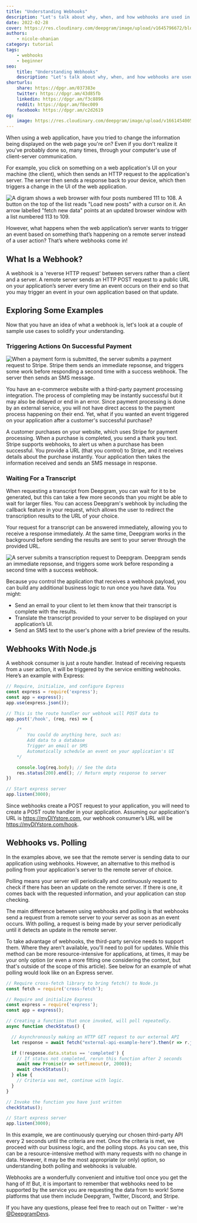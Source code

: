 ```yaml
---
title: "Understanding Webhooks"
description: "Let's talk about why, when, and how webhooks are used in development."
date: 2022-02-28
cover: https://res.cloudinary.com/deepgram/image/upload/v1645796672/blog/2022/02/understanding-webhooks/Understanding-Webhooks%402x.jpg
authors:
    - nicole-ohanian
category: tutorial
tags:
    - webhooks
    - beginner
seo:
    title: "Understanding Webhooks"
    description: "Let's talk about why, when, and how webhooks are used in development."
shorturls:
    share: https://dpgr.am/037383e
    twitter: https://dpgr.am/43d85fb
    linkedin: https://dpgr.am/f3c8896
    reddit: https://dpgr.am/f8ec009
    facebook: https://dpgr.am/c2d2619
og:
    image: https://res.cloudinary.com/deepgram/image/upload/v1661454005/blog/understanding-webhooks/ograph.png
---
```


When using a web application, have you tried to change the information being displayed on the web page you're on? Even if you don't realize it you've probably done so, many times, through your computer's use of client-server communication.

For example, you click on something on a web application's UI on your machine (the client), which then sends an HTTP request to the application's server. The server then sends a response back to your device, which then triggers a change in the UI of the web application.

![A digram shows a web browser with four posts numbered 111 to 108. A button on the top of the list reads "Load new posts" with a cursor on it. An arrow labelled "fetch new data" points at an updated browser window with a list numbered 113 to 109.](https://res.cloudinary.com/deepgram/image/upload/v1645796695/blog/2022/02/understanding-webhooks/update-ui.png)

However, what happens when the web application’s server wants to trigger an event based on something that’s happening on a remote server instead of a user action? That’s where webhooks come in!

## What Is a Webhook?

A webhook is a 'reverse HTTP request' between servers rather than a client and a server. A remote server sends an HTTP POST request to a public URL on your application’s server every time an event occurs on their end so that you may trigger an event in your own application based on that update.

## Exploring Some Examples

Now that you have an idea of what a webhook is, let's look at a couple of sample use cases to solidify your understanding.

### Triggering Actions On Successful Payment

![When a payment form is submitted, the server submits a payment request to Stripe. Stripe them sends an immediate repsonse, and triggers some work before responding a second time with a success webhook. The server then sends an SMS message.](https://res.cloudinary.com/deepgram/image/upload/v1645796801/blog/2022/02/understanding-webhooks/stripe-flow.png)

You have an e-commerce website with a third-party payment processing integration. The process of completing  may be instantly successful but it may also be delayed or end in an error. Since payment processing is done by an external service, you will not have direct access to the payment process happening on their end. Yet, what if you wanted an event triggered on your application after a customer's successful purchase?

A customer purchases on your website, which uses Stripe for payment processing. When a purchase is completed, you send a thank you text. Stripe supports webhooks, to alert us when a purchase has been successful. You provide a URL (that you control) to Stripe, and it receives details about the purchase instantly. Your application then takes the information received and sends an SMS message in response.

### Waiting For a Transcript

When requesting a transcript from Deepgram, you can wait for it to be generated, but this can take a few more seconds than you might be able to wait for larger files. You can access Deepgram's webhook by including the callback feature in your request, which allows the user to redirect the transcription results to the URL of your choice.

Your request for a transcript can be answered immediately, allowing you to receive a response immediately. At the same time, Deepgram works in the background before sending the results are sent to your server through the provided URL.

![A server submits a transcription request to Deepgram. Deepgram sends an immediate repsonse, and triggers some work before responding a second time with a success webhook.](https://res.cloudinary.com/deepgram/image/upload/v1645796695/blog/2022/02/understanding-webhooks/deepgram.png)

Because you control the application that receives a webhook payload, you can build any additional business logic to run once you have data. You might:

*   Send an email to your client to let them know that their transcript is complete with the results.
*   Translate the transcript provided to your server to be displayed on your application’s UI.
*   Send an SMS text to the user's phone with a brief preview of the results.

## Webhooks With Node.js

A webhook consumer is just a route handler. Instead of receiving requests from a user action, it will be triggered by the service emitting webhooks. Here’s an example with Express:

```js
// Require, initialize, and configure Express
const express = require('express');
const app = express();
app.use(express.json());

// This is the route handler our webhook will POST data to
app.post('/hook', (req, res) => {

    /*
        You could do anything here, such as:
        Add data to a database
        Trigger an email or SMS
        Automatically schedule an event on your application's UI
    */

	console.log(req.body); // See the data
	res.status(200).end(); // Return empty response to server
})

// Start express server
app.listen(3000);
```

Since webhooks create a POST request to your application, you will need to create a POST route handler in your application. Assuming our application's URL is https://myDIYstore.com, our webhook consumer’s URL will be https://myDIYstore.com/hook.

## Webhooks vs. Polling

In the examples above, we see that the remote server is sending data to our application using webhooks. However, an alternative to this method is polling from your application's server to the remote server of choice.

Polling means your server will periodically and continuously request to check if there has been an update on the remote server. If there is one, it comes back with the requested information, and your application can stop checking.

The main difference between using webhooks and polling is that webhooks send a request from a remote server to your server as soon as an event occurs. With polling, a request is being made by your server periodically until it detects an update in the remote server.

To take advantage of webhooks, the third-party service needs to support them. Where they aren't available, you'll need to poll for updates. While this method can be more resource-intensive for applications, at times, it may be your only option (or even a more fitting one considering the context, but that's outside of the scope of this article). See below for an example of what polling would look like on an Express server.

```js
// Require cross-fetch library to bring fetch() to Node.js
const fetch = require('cross-fetch');

// Require and initialize Express
const express = require('express');
const app = express();

// Creating a function that once invoked, will poll repeatedly.
async function checkStatus() {

  // Asynchronously making an HTTP GET request to our external API
  let response = await fetch("external-api-example-here").then(r => r.json());

  if (!response.data.status == 'completed') {
    // If status not completed, rerun this function after 2 seconds
    await new Promise(r => setTimeout(r, 2000));
    await checkStatus();
  } else {
    // Criteria was met, continue with logic.
  }
}

// Invoke the function you have just written
checkStatus();

// Start express server
app.listen(3000);
```

In this example, we are continuously querying our chosen third-party API every 2 seconds until the criteria are met. Once the criteria is met, we proceed with our business logic, and the polling stops. As you can see, this can be a resource-intensive method with many requests with no change in data. However, it may be the most appropriate (or only) option, so understanding both polling and webhooks is valuable.

Webhooks are a wonderfully convenient and intuitive tool once you get the hang of it! But, it is important to remember that webhooks need to be supported by the service you are requesting the data from to work! Some platforms that use them include Deepgram, Twitter, Discord, and Stripe.

If you have any questions, please feel free to reach out on Twitter - we're [@DeepgramDevs](https://twitter.com/DeepgramDevs).

        